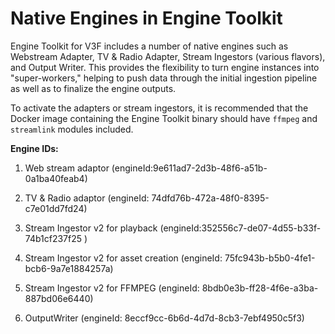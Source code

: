 <!-- markdownlint-disable -->

# Native Engines in Engine Toolkit

Engine Toolkit for V3F includes a number of native engines such as Webstream Adapter, TV & Radio Adapter, Stream Ingestors (various flavors), and Output Writer. This provides the flexibility to turn engine instances into "super-workers," helping to push data through the initial ingestion pipeline as well as to finalize the engine outputs.

To activate the adapters or stream ingestors, it is recommended that the Docker image containing the Engine Toolkit binary should have `ffmpeg` and `streamlink` modules included. <!-- INTERNAL Internal engines built by Veritone engineers should include these applications and add them to the system path if not installed properly (e.g. via apt-get or apk add). -->

**Engine IDs:**

1. Web stream adaptor (engineId:9e611ad7-2d3b-48f6-a51b-0a1ba40feab4)

2. TV & Radio adaptor (engineId: 74dfd76b-472a-48f0-8395-c7e01dd7fd24)

3. Stream Ingestor v2 for playback (engineId:352556c7-de07-4d55-b33f-74b1cf237f25 )

4. Stream Ingestor v2 for asset creation (engineId: 75fc943b-b5b0-4fe1-bcb6-9a7e1884257a)

5. Stream Ingestor v2 for FFMPEG (engineId: 8bdb0e3b-ff28-4f6e-a3ba-887bd06e6440)

6. OutputWriter (engineId: 8eccf9cc-6b6d-4d7d-8cb3-7ebf4950c5f3)